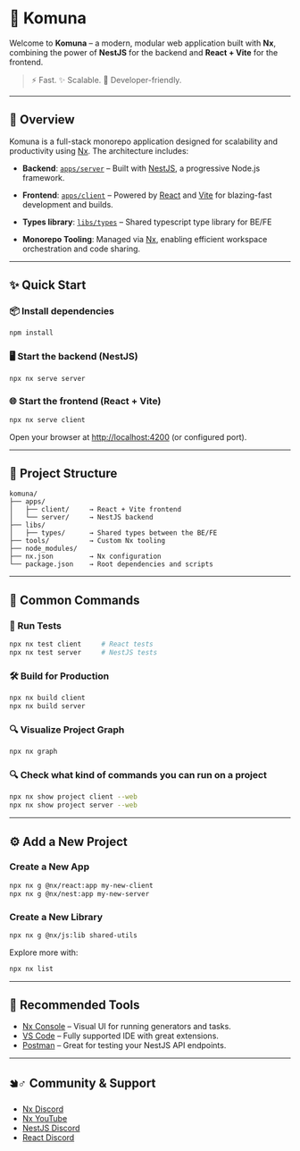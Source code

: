 # 🌟 Komuna

Welcome to **Komuna** – a modern, modular web application built with **Nx**, combining the power of **NestJS** for the backend and **React + Vite** for the frontend.

> ⚡ Fast. ✨ Scalable. 💠 Developer-friendly.

---

## 🧠 Overview

Komuna is a full-stack monorepo application designed for scalability and productivity using [Nx](https://nx.dev). The architecture includes:

- **Backend**: [`apps/server`](./apps/server) – Built with [NestJS](https://nestjs.com), a progressive Node.js framework.
- **Frontend**: [`apps/client`](./apps/client) – Powered by [React](https://react.dev) and [Vite](https://vitejs.dev) for blazing-fast development and builds.
- **Types library**: [`libs/types`](./libs/types) – Shared typescript type library for BE/FE

- **Monorepo Tooling**: Managed via [Nx](https://nx.dev), enabling efficient workspace orchestration and code sharing.

---

## ✨ Quick Start

### 📦 Install dependencies

```bash
npm install
```

### 🖥️ Start the backend (NestJS)

```bash
npx nx serve server
```

### 🌐 Start the frontend (React + Vite)

```bash
npx nx serve client
```

Open your browser at [http://localhost:4200](http://localhost:4200) (or configured port).

---

## 📂 Project Structure

```
komuna/
├── apps/
│   ├── client/     → React + Vite frontend
│   └── server/     → NestJS backend
├── libs/
│   ├── types/      → Shared types between the BE/FE
├── tools/          → Custom Nx tooling
├── node_modules/
├── nx.json         → Nx configuration
└── package.json    → Root dependencies and scripts
```

---

## 🔧 Common Commands

### 🧪 Run Tests

```bash
npx nx test client     # React tests
npx nx test server     # NestJS tests
```

### 🛠 Build for Production

```bash
npx nx build client
npx nx build server
```

### 🔍 Visualize Project Graph

```bash
npx nx graph
```

### 🔍 Check what kind of commands you can run on a project

```bash
npx nx show project client --web
npx nx show project server --web
```

---

## ⚙️ Add a New Project

### Create a New App

```bash
npx nx g @nx/react:app my-new-client
npx nx g @nx/nest:app my-new-server
```

### Create a New Library

```bash
npx nx g @nx/js:lib shared-utils
```

Explore more with:

```bash
npx nx list
```

---


## 🧩 Recommended Tools

- [Nx Console](https://marketplace.visualstudio.com/items?itemName=nrwl.angular-console) – Visual UI for running generators and tasks.
- [VS Code](https://code.visualstudio.com) – Fully supported IDE with great extensions.
- [Postman](https://www.postman.com/) – Great for testing your NestJS API endpoints.

---

## 🢆‍♂️ Community & Support

- [Nx Discord](https://go.nx.dev/community)
- [Nx YouTube](https://www.youtube.com/@nxdevtools)
- [NestJS Discord](https://discord.gg/nestjs)
- [React Discord](https://discord.com/invite/reactiflux)
